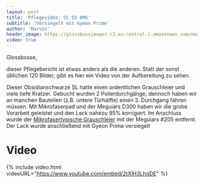 ```yaml
---
layout: post
title: 'Pflegevideo: SL 55 AMG'
subtitle: 'Versiegelt mit Gyeon Prime'
author: 'Marvin'
header_image: https://glossbossimages.s3.eu-central-1.amazonaws.com/marvin/sonstige/sl55amg.jpg
video: true
---
```

Glossbosse,

dieser Pflegebericht ist etwas anders als die anderen. Statt der sonst üblichen 120 Bilder, gibt es hier ein Video von der Aufbereitung zu sehen.

Dieser Obsidianschwarze SL hatte einen ordentlichen Grauschleier und viele tiefe Kratzer. Gebucht wurden 2 Polierdurchgänge, dennoch haben wir an manchen Bauteilen (z.B. untere Türhälfte) einen 3. Durchgang fahren müssen. Mit Mikrofaserpad und der Meguiars D300 haben wir die grobe Vorarbeit geleistet und den Lack nahezu 95% korrigiert. Im Anschluss wurde der [Mikrofasertypische Grauschleier](https://glossboss.de/anleitungen/mikrofaserpad-guide-so-holst-du-maximalen-cut-aus-deiner-exzenter/) mit der Meguiars #205 entfernt. Der Lack wurde anschließend mit Gyeon Prime versiegelt

# Video

{% include video.html videoURL="https://www.youtube.com/embed/2tXlH3LhgDE" %}